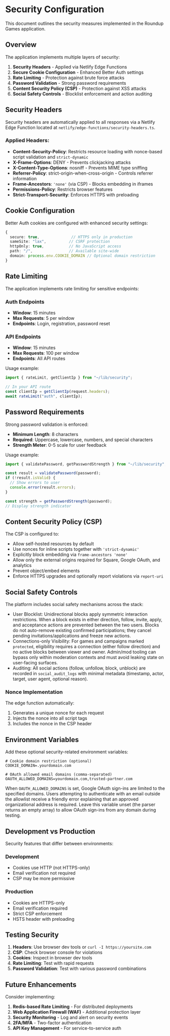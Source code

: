 # Security Configuration

This document outlines the security measures implemented in the Roundup Games application.

## Overview

The application implements multiple layers of security:

1. **Security Headers** - Applied via Netlify Edge Functions
2. **Secure Cookie Configuration** - Enhanced Better Auth settings
3. **Rate Limiting** - Protection against brute force attacks
4. **Password Validation** - Strong password requirements
5. **Content Security Policy (CSP)** - Protection against XSS attacks
6. **Social Safety Controls** - Blocklist enforcement and action auditing

## Security Headers

Security headers are automatically applied to all responses via a Netlify Edge Function located at `netlify/edge-functions/security-headers.ts`.

### Applied Headers:

- **Content-Security-Policy**: Restricts resource loading with nonce-based script validation and `strict-dynamic`
- **X-Frame-Options**: DENY - Prevents clickjacking attacks
- **X-Content-Type-Options**: nosniff - Prevents MIME type sniffing
- **Referrer-Policy**: strict-origin-when-cross-origin - Controls referrer information
- **Frame-Ancestors**: `'none'` (via CSP) - Blocks embedding in iframes
- **Permissions-Policy**: Restricts browser features
- **Strict-Transport-Security**: Enforces HTTPS with preloading

## Cookie Configuration

Better Auth cookies are configured with enhanced security settings:

```typescript
{
  secure: true,              // HTTPS only in production
  sameSite: "lax",          // CSRF protection
  httpOnly: true,           // No JavaScript access
  path: "/",                // Available site-wide
  domain: process.env.COOKIE_DOMAIN // Optional domain restriction
}
```

## Rate Limiting

The application implements rate limiting for sensitive endpoints:

### Auth Endpoints

- **Window**: 15 minutes
- **Max Requests**: 5 per window
- **Endpoints**: Login, registration, password reset

### API Endpoints

- **Window**: 15 minutes
- **Max Requests**: 100 per window
- **Endpoints**: All API routes

Usage example:

```typescript
import { rateLimit, getClientIp } from "~/lib/security";

// In your API route
const clientIp = getClientIp(request.headers);
await rateLimit("auth", clientIp);
```

## Password Requirements

Strong password validation is enforced:

- **Minimum Length**: 8 characters
- **Required**: Uppercase, lowercase, numbers, and special characters
- **Strength Meter**: 0-5 scale for user feedback

Usage example:

```typescript
import { validatePassword, getPasswordStrength } from "~/lib/security";

const result = validatePassword(password);
if (!result.isValid) {
  // Show errors to user
  console.error(result.errors);
}

const strength = getPasswordStrength(password);
// Display strength indicator
```

## Content Security Policy (CSP)

The CSP is configured to:

- Allow self-hosted resources by default
- Use nonces for inline scripts together with `'strict-dynamic'`
- Explicitly block embedding via `frame-ancestors 'none'`
- Allow only the external origins required for Square, Google OAuth, and analytics
- Prevent object/embed elements
- Enforce HTTPS upgrades and optionally report violations via `report-uri`

## Social Safety Controls

The platform includes social safety mechanisms across the stack:

- User Blocklist: Unidirectional blocks apply symmetric interaction restrictions. When a block exists in either direction, follow, invite, apply, and acceptance actions are prevented between the two users. Blocks do not auto-remove existing confirmed participations; they cancel pending invitations/applications and freeze new actions.
- Connections-only Visibility: For games and campaigns marked `protected`, eligibility requires a connection (either follow direction) and no active blocks between viewer and owner. Admin/mod tooling can bypass only within moderation contexts and must avoid leaking state on user-facing surfaces.
- Auditing: All social actions (follow, unfollow, block, unblock) are recorded in `social_audit_logs` with minimal metadata (timestamp, actor, target, user agent, optional reason).

### Nonce Implementation

The edge function automatically:

1. Generates a unique nonce for each request
2. Injects the nonce into all script tags
3. Includes the nonce in the CSP header

## Environment Variables

Add these optional security-related environment variables:

```env
# Cookie domain restriction (optional)
COOKIE_DOMAIN=.yourdomain.com

# OAuth allowed email domains (comma-separated)
OAUTH_ALLOWED_DOMAINS=yourdomain.com,trusted-partner.com
```

When `OAUTH_ALLOWED_DOMAINS` is set, Google OAuth sign-ins are limited to the specified domains. Users attempting to authenticate with an email outside the allowlist receive a friendly error explaining that an approved organizational address is required. Leave this variable unset (the parser returns an empty array) to allow OAuth sign-ins from any domain during testing.

## Development vs Production

Security features that differ between environments:

### Development

- Cookies use HTTP (not HTTPS-only)
- Email verification not required
- CSP may be more permissive

### Production

- Cookies are HTTPS-only
- Email verification required
- Strict CSP enforcement
- HSTS header with preloading

## Testing Security

1. **Headers**: Use browser dev tools or `curl -I https://yoursite.com`
2. **CSP**: Check browser console for violations
3. **Cookies**: Inspect in browser dev tools
4. **Rate Limiting**: Test with rapid requests
5. **Password Validation**: Test with various password combinations

## Future Enhancements

Consider implementing:

1. **Redis-based Rate Limiting** - For distributed deployments
2. **Web Application Firewall (WAF)** - Additional protection layer
3. **Security Monitoring** - Log and alert on security events
4. **2FA/MFA** - Two-factor authentication
5. **API Key Management** - For service-to-service auth
